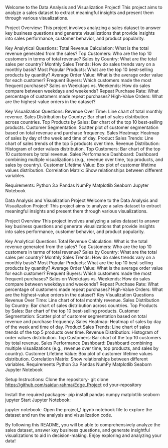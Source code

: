 Welcome to the Data Analysis and Visualization Project! This project aims to analyze a sales dataset to extract meaningful insights and present them through various visualizations.

Project Overview:
This project involves analyzing a sales dataset to answer key business questions and generate visualizations that provide insights into sales performance, customer behavior, and product popularity.

Key Analytical Questions:
Total Revenue Calculation: What is the total revenue generated from the sales?
Top Customers: Who are the top 10 customers in terms of total revenue?
Sales by Country: What are the total sales per country?
Monthly Sales Trends: How do sales trends vary on a monthly basis?
Most Popular Products: What are the top 10 best-selling products by quantity?
Average Order Value: What is the average order value for each customer?
Frequent Buyers: Which customers made the most frequent purchases?
Sales on Weekdays vs. Weekends: How do sales compare between weekdays and weekends?
Repeat Purchase Rate: What percentage of customers made repeat purchases?
High-Value Orders: What are the highest-value orders in the dataset?

Key Visualization Questions:
Revenue Over Time: Line chart of total monthly revenue.
Sales Distribution by Country: Bar chart of sales distribution across countries.
Top Products by Sales: Bar chart of the top 10 best-selling products.
Customer Segmentation: Scatter plot of customer segmentation based on total revenue and purchase frequency.
Sales Heatmap: Heatmap of sales by day of the week and time of day.
Product Sales Trends: Line chart of sales trends of the top 5 products over time.
Revenue Distribution: Histogram of order values distribution.
Top Customers: Bar chart of the top 10 customers by total revenue.
Sales Performance Dashboard: Dashboard combining multiple visualizations (e.g., revenue over time, top products, and sales by country).
Customer Lifetime Value: Box plot of customer lifetime values distribution.
Correlation Matrix: Show relationships between different variables.

Requirements:
Python 3.x
Pandas
NumPy
Matplotlib
Seaborn
Jupyter Notebook


Data Analysis and Visualization Project
Welcome to the Data Analysis and Visualization Project! This project aims to analyze a sales dataset to extract meaningful insights and present them through various visualizations.

Project Overview
This project involves analyzing a sales dataset to answer key business questions and generate visualizations that provide insights into sales performance, customer behavior, and product popularity.

Key Analytical Questions
Total Revenue Calculation: What is the total revenue generated from the sales?
Top Customers: Who are the top 10 customers in terms of total revenue?
Sales by Country: What are the total sales per country?
Monthly Sales Trends: How do sales trends vary on a monthly basis?
Most Popular Products: What are the top 10 best-selling products by quantity?
Average Order Value: What is the average order value for each customer?
Frequent Buyers: Which customers made the most frequent purchases?
Sales on Weekdays vs. Weekends: How do sales compare between weekdays and weekends?
Repeat Purchase Rate: What percentage of customers made repeat purchases?
High-Value Orders: What are the highest-value orders in the dataset?
Key Visualization Questions
Revenue Over Time: Line chart of total monthly revenue.
Sales Distribution by Country: Bar chart of sales distribution across countries.
Top Products by Sales: Bar chart of the top 10 best-selling products.
Customer Segmentation: Scatter plot of customer segmentation based on total revenue and purchase frequency.
Sales Heatmap: Heatmap of sales by day of the week and time of day.
Product Sales Trends: Line chart of sales trends of the top 5 products over time.
Revenue Distribution: Histogram of order values distribution.
Top Customers: Bar chart of the top 10 customers by total revenue.
Sales Performance Dashboard: Dashboard combining multiple visualizations (e.g., revenue over time, top products, and sales by country).
Customer Lifetime Value: Box plot of customer lifetime values distribution.
Correlation Matrix: Show relationships between different variables.
Requirements
Python 3.x
Pandas
NumPy
Matplotlib
Seaborn
Jupyter Notebook

Setup Instructions:
Clone the repository-
git clone https://github.com/saidur-rahma/Edge_Project
cd your-repository

Install the required packages-
pip install pandas numpy matplotlib seaborn jupyter
Start Jupyter Notebook:

jupyter notebook-
Open the project_1.ipynb notebook file to explore the dataset and run the analysis and visualization code.

By following this README, you will be able to comprehensively analyze the sales dataset, answer key business questions, and generate insightful visualizations to aid in decision-making. Enjoy exploring and analyzing your data!
